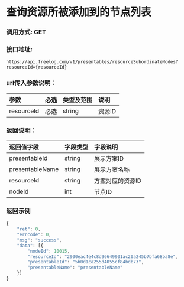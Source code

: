 # 查询资源所被添加到的节点列表

### 调用方式: GET

### 接口地址:

```
https://api.freelog.com/v1/presentables/resourceSubordinateNodes?resourceId={resourceId}
```

### url传入参数说明：

| 参数 | 必选 | 类型及范围 | 说明 |
| :--- | :--- | :--- | :--- |
|resourceId|必选|string|资源ID|


### 返回说明：

| 返回值字段 | 字段类型 | 字段说明 |
| :--- | :--- | :--- |
| presentableId | string | 展示方案ID|
| presentableName | string | 展示方案名称 |
| resourceId | string | 方案对应的资源ID |
| nodeId | int| 节点ID |


### 返回示例

```js
{
	"ret": 0,
	"errcode": 0,
	"msg": "success",
	"data": [{
		"nodeId": 10015,
		"resourceId": "2900eac4e4c8d96649901ac20a245b7bfa68ba8e",
		"presentableId": "5b0d1ca255d4055cf84bdb73",
		"presentableName": "presentableName"
	}]
}
```
